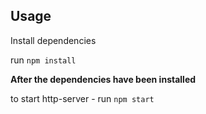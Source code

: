 ## Usage

Install dependencies

run `npm install`

**After the dependencies have been installed**

to start http-server - run `npm start`

